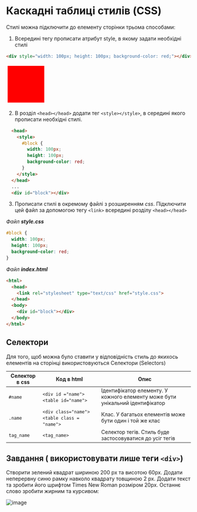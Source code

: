 # Каскадні таблиці стилів (CSS)

Стилі можна підключити до елементу сторінки трьома способами:
1.  Всередині тегу прописати атрибут style, в якому задати необхідні стилі

```html
<div style="width: 100px; height: 100px; background-color: red;"></div>
```

![image](doc/1.png)

2.  В розділ ```<head></head>``` додати тег ```<style></style>```, в середині якого прописати необхідні стилі.

```html
  <head>
    <style>
      #block {
        width: 100px;
        height: 100px;
        background-color: red;
      }
    </style>
  </head>
  ...
  <div id="block"></div>
```

3.  Прописати стилі в окремому файлі з розширенням _css_. Підключити цей файл за допомогою тегу ```<link>```  всередині розділу ```<head></head>```

_Файл **style.css**_ 

```css
#block {
  width: 100px;
  height: 100px;
  background-color: red;
}
```

_Файл **index.html**_

```html
<html>
  <head>
    <link rel="stylesheet" type="text/css" href="style.css">
  </head>
  <body>
    <div id="block"></div>
  </body>
</html>
```

## Селектори
Для того, щоб можна було ставити у відповідність стиль до якихось елементів на сторінці використовуються Селектори (Selectors)

Селектор в css | Код в html                                | Опис
-------------- | ----------------------------------------- | ------------------------------------
```#name```    | ```<div id ="name">``` ```<table id="name">```   | Ідентифікатор елементу. У кожного елементу може бути унікальний ідентифікатор
```.name```    | ```<div class="name">``` ```<table class = "name">``` | Клас. У багатьох елементів може бути один і той же клас
```tag_name``` | ```<tag_name>``` | Селектор тегів. Стиль буде застосовуватися до усіг тегів

## Завдання ( використовувати лише теги ```<div>```)

Створити зелений квадрат шириною 200 px  та висотою 60px. Додати неперервну синю рамку навколо квадрату товщиною 2 px. Додати текст  та зробити його шрифтом Times New Roman  розміром 20px. Останнє слово зробити жирним та курсивом:

![image](doc/2.png)